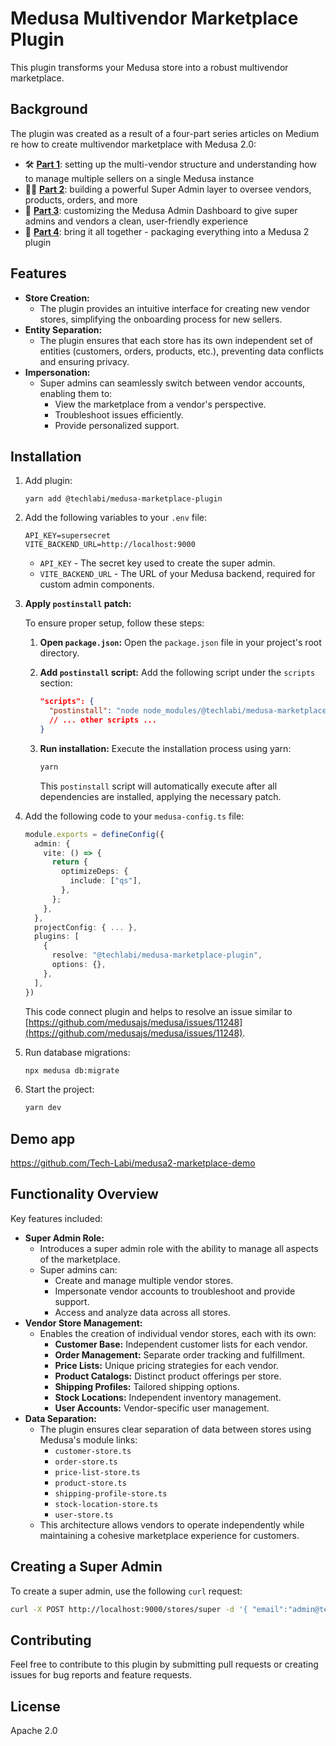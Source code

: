 # Medusa Multivendor Marketplace Plugin

This plugin transforms your Medusa store into a robust multivendor marketplace.

## Background 

The plugin was created as a result of a four-part series articles on Medium re how to create multivendor marketplace with Medusa 2.0:

- 🛠 [**Part 1**](https://medium.com/@igorkhomenko/building-a-multivendor-marketplace-with-medusa-js-2-0-a-dev-guide-f55aec971126): setting up the multi-vendor structure and understanding how to manage multiple sellers on a single Medusa instance
- 🧑‍💼 [**Part 2**](https://medium.com/@igorkhomenko/building-a-multivendor-marketplace-with-medusa-js-2-0-super-admin-d899353b0b1e): building a powerful Super Admin layer to oversee vendors, products, orders, and more
- 🎨 [**Part 3**](https://medium.com/@igorkhomenko/building-a-multivendor-marketplace-with-medusa-js-2-0-dashboard-customization-part-3-6ce584b8c1c1): customizing the Medusa Admin Dashboard to give super admins and vendors a clean, user-friendly experience
- 🎨 [**Part 4**](https://medium.com/@igorkhomenko/building-a-multivendor-marketplace-with-medusa-js-2-0-medusa-plugin-part-4-a4c7ac08f2d4): bring it all together - packaging everything into a Medusa 2 plugin 

## Features

* **Store Creation:**
    * The plugin provides an intuitive interface for creating new vendor stores, simplifying the onboarding process for new sellers.
* **Entity Separation:**
    * The plugin ensures that each store has its own independent set of entities (customers, orders, products, etc.), preventing data conflicts and ensuring privacy.
* **Impersonation:**
    * Super admins can seamlessly switch between vendor accounts, enabling them to:
        * View the marketplace from a vendor's perspective.
        * Troubleshoot issues efficiently.
        * Provide personalized support.

## Installation

1.  Add plugin:
   
    ```
    yarn add @techlabi/medusa-marketplace-plugin
    ```

2.  Add the following variables to your `.env` file:

    ```
    API_KEY=supersecret
    VITE_BACKEND_URL=http://localhost:9000
    ```

    * `API_KEY` - The secret key used to create the super admin.
    * `VITE_BACKEND_URL` - The URL of your Medusa backend, required for custom admin components.

3.  **Apply `postinstall` patch:**

    To ensure proper setup, follow these steps:

    1.  **Open `package.json`:**
        Open the `package.json` file in your project's root directory.

    2.  **Add `postinstall` script:**
        Add the following script under the `scripts` section:

        ```json
        "scripts": {
          "postinstall": "node node_modules/@techlabi/medusa-marketplace-plugin/.medusa/server/src/patch-admin.js",
          // ... other scripts ...
        }
        ```

    3.  **Run installation:**
        Execute the installation process using yarn:

        ```bash
        yarn
        ```

        This `postinstall` script will automatically execute after all dependencies are installed, applying the necessary patch.

4.  Add the following code to your `medusa-config.ts` file:

    ```typescript
    module.exports = defineConfig({
      admin: {
        vite: () => {
          return {
            optimizeDeps: {
              include: ["qs"],
            },
          };
        },
      },
      projectConfig: { ... },
      plugins: [
        {
          resolve: "@techlabi/medusa-marketplace-plugin",
          options: {},
        },
      ],
    })
    ```

    This code connect plugin and helps to resolve an issue similar to [https://github.com/medusajs/medusa/issues/11248](https://github.com/medusajs/medusa/issues/11248).

5.  Run database migrations:

    ```bash
    npx medusa db:migrate
    ```

6.  Start the project:

    ```bash
    yarn dev
    ```

## Demo app

https://github.com/Tech-Labi/medusa2-marketplace-demo

## Functionality Overview

Key features included:

* **Super Admin Role:**
    * Introduces a super admin role with the ability to manage all aspects of the marketplace.
    * Super admins can:
        * Create and manage multiple vendor stores.
        * Impersonate vendor accounts to troubleshoot and provide support.
        * Access and analyze data across all stores.
* **Vendor Store Management:**
    * Enables the creation of individual vendor stores, each with its own:
        * **Customer Base:** Independent customer lists for each vendor.
        * **Order Management:** Separate order tracking and fulfillment.
        * **Price Lists:** Unique pricing strategies for each vendor.
        * **Product Catalogs:** Distinct product offerings per store.
        * **Shipping Profiles:** Tailored shipping options.
        * **Stock Locations:** Independent inventory management.
        * **User Accounts:** Vendor-specific user management.
* **Data Separation:**
    * The plugin ensures clear separation of data between stores using Medusa's module links:
        * `customer-store.ts`
        * `order-store.ts`
        * `price-list-store.ts`
        * `product-store.ts`
        * `shipping-profile-store.ts`
        * `stock-location-store.ts`
        * `user-store.ts`
    * This architecture allows vendors to operate independently while maintaining a cohesive marketplace experience for customers.

## Creating a Super Admin

To create a super admin, use the following `curl` request:

```bash
curl -X POST http://localhost:9000/stores/super -d '{ "email":"admin@test.com", "password": "supersecret"}' -H 'Content-Type: application/json' -H 'Authorization: supersecret'
```

## Contributing

Feel free to contribute to this plugin by submitting pull requests or creating issues for bug reports and feature requests.

## License

Apache 2.0
